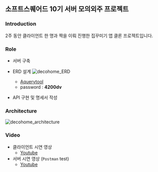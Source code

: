 ## 소프트스퀘어드 10기 서버 모의외주 프로젝트
### Introduction
2주 동안 클라이언트 한 명과 짝을 이뤄 진행한 집꾸미기 앱 클론 프로젝트입니다.

### Role
- 서버 구축
- ERD 설계
    ![decohome_ERD](https://user-images.githubusercontent.com/46131688/115104685-123f1680-9f95-11eb-86b4-c8c15220f33b.png)

    - [Aquerytool](https://aquerytool.com:443/aquerymain/index/?rurl=b0b87157-d0aa-4476-981e-6ad6d765317c)
    - password : **4200dv**
- API 구현 및 명세서 작성

### Architecture
![decohome_architecture](https://user-images.githubusercontent.com/46131688/115104653-e58aff00-9f94-11eb-9e1b-09f757a9687d.png)

### Video
- 클라이언트 시연 영상
    - [Youtube](https://www.youtube.com/watch?v=TwVGGlHxzsc)
- 서버 시연 영상 (`Postman` test)
    - [Youtube](https://www.youtube.com/watch?v=Ucy5-Y2egKk&t=56s)
